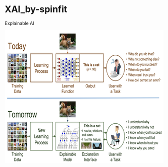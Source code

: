# XAI_by-spinfit
Explainable AI

<img src="https://github.com/min0355/XAI_by-spinfit/blob/main/picture/DARPA_XAI.png" width="700" height="422"/>  
